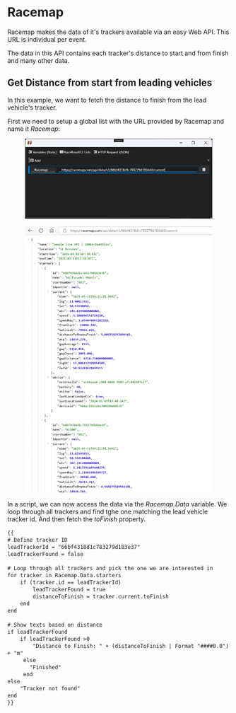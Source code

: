 # Racemap

Racemap makes the data of it's trackers available via an easy Web API. This URL is individual per event.&#x20;

The data in this API contains each tracker's distance to start and from finish and many other data.&#x20;

## Get Distance from start from leading vehicles

In this example, we want to fetch the distance to finish from the lead vehicle's tracker.&#x20;

First we need to setup a global list with the URL provided by Racemap and name it _Racemap_:

<figure><img src="../../.gitbook/assets/image (19).png" alt=""><figcaption></figcaption></figure>

<figure><img src="../../.gitbook/assets/image (20).png" alt=""><figcaption></figcaption></figure>

In a script, we can now access the data via the _Racemap.Data_ variable. We loop through all trackers and find tghe one matching the lead vehicle tracker id. And then fetch the _toFinish_ property.&#x20;



```
{{
# Define tracker ID
leadTrackerId = "66bf4318d1c783279d183e37"
leadTrackerFound = false

# Loop through all trackers and pick the one we are interested in
for tracker in Racemap.Data.starters
    if (tracker.id == leadTrackerId)
        leadTrackerFound = true
        distanceToFinish = tracker.current.toFinish
    end
end

# Show texts based on distance
if leadTrackerFound
    if leadTrackerFound >0
        "Distance to Finish: " + (distanceToFinish | Format "####0.0") + "m"
     else 
       "Finished"
     end
else 
    "Tracker not found"
end
}}
```

